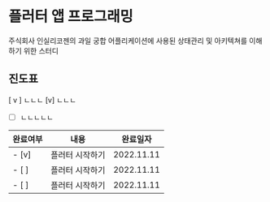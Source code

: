 # 플러터 앱 프로그래밍

주식회사 인실리코젠의 과일 궁합 어플리케이션에 사용된 상태관리 및 아키텍쳐를 이해하기 위한 스터디

## 진도표

[ v ] ㄴㄴㄴ
[v] ㄴㄴㄴ

- [ ] ㄴㄴㄴㄴㄴ

|완료여부|내용|완료일자|
|------|---|---|
| - [v] |플러터 시작하기|2022.11.11|
| - [ ] |플러터 시작하기|2022.11.11|
| - [ ] |플러터 시작하기|2022.11.11|
